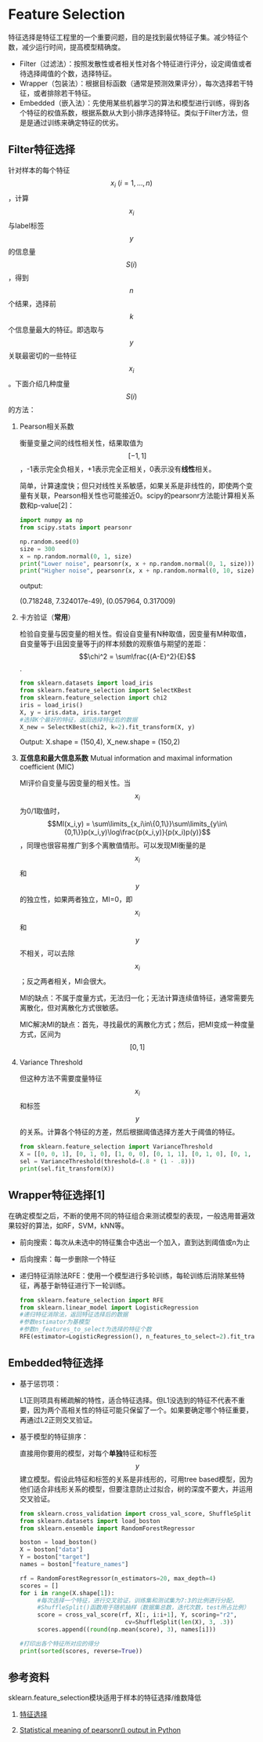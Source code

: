 # Feature Selection

特征选择是特征工程里的一个重要问题，目的是找到最优特征子集。减少特征个数，减少运行时间，提高模型精确度。

- Filter（过滤法）：按照发散性或者相关性对各个特征进行评分，设定阈值或者待选择阈值的个数，选择特征。
- Wrapper（包装法）：根据目标函数（通常是预测效果评分），每次选择若干特征，或者排除若干特征。
- Embedded（嵌入法）：先使用某些机器学习的算法和模型进行训练，得到各个特征的权值系数，根据系数从大到小排序选择特征。类似于Filter方法，但是是通过训练来确定特征的优劣。

## Filter特征选择

针对样本的每个特征$$x_i~(i=1,\dots,n)$$，计算$$x_i$$与label标签$$y$$的信息量$$S(i)$$，得到$$n$$个结果，选择前$$k$$个信息量最大的特征。即选取与$$y$$关联最密切的一些特征$$x_i$$。下面介绍几种度量$$S(i)$$的方法：

1. Pearson相关系数

   衡量变量之间的线性相关性，结果取值为$$[-1,1]$$，-1表示完全负相关，+1表示完全正相关，0表示没有**线性**相关。

   简单，计算速度快；但只对线性关系敏感，如果关系是非线性的，即使两个变量有关联，Pearson相关性也可能接近0。scipy的pearsonr方法能计算相关系数和p-value[2]：

   ```python
   import numpy as np
   from scipy.stats import pearsonr
   
   np.random.seed(0)
   size = 300
   x = np.random.normal(0, 1, size)
   print("Lower noise", pearsonr(x, x + np.random.normal(0, 1, size)))
   print("Higher noise", pearsonr(x, x + np.random.normal(0, 10, size)))
   ```

   output:

   (0.718248, 7.324017e-49), (0.057964, 0.317009)

2. 卡方验证（**常用**）

   检验自变量与因变量的相关性。假设自变量有N种取值，因变量有M种取值，自变量等于i且因变量等于j的样本频数的观察值与期望的差距：$$\chi^2 = \sum\frac{(A-E)^2}{E}$$.

   ```python
   from sklearn.datasets import load_iris
   from sklearn.feature_selection import SelectKBest
   from sklearn.feature_selection import chi2
   iris = load_iris()
   X, y = iris.data, iris.target
   #选择K个最好的特征，返回选择特征后的数据
   X_new = SelectKBest(chi2, k=2).fit_transform(X, y)
   ```

   Output:  X.shape = (150,4), X_new.shape = (150,2)

3. **互信息和最大信息系数** Mutual information and maximal information coefficient (MIC)

   MI评价自变量与因变量的相关性。当$$x_i$$为0/1取值时，$$MI(x_i,y) = \sum\limits_{x_i\in\{0,1\}}\sum\limits_{y\in\{0,1\}}p(x_i,y)\log\frac{p(x_i,y)}{p(x_i)p(y)}$$，同理也很容易推广到多个离散值情形。可以发现MI衡量的是$$x_i$$和$$y$$的独立性，如果两者独立，MI=0，即$$x_i$$和$$y$$不相关，可以去除$$x_i$$；反之两者相关，MI会很大。

   MI的缺点：不属于度量方式，无法归一化；无法计算连续值特征，通常需要先离散化，但对离散化方式很敏感。

   MIC解决MI的缺点：首先，寻找最优的离散化方式；然后，把MI变成一种度量方式，区间为$$[0,1]$$

4. Variance Threshold

   但这种方法不需要度量特征$$x_i$$和标签$$y$$的关系。计算各个特征的方差，然后根据阈值选择方差大于阈值的特征。

   ```python
   from sklearn.feature_selection import VarianceThreshold
   X = [[0, 0, 1], [0, 1, 0], [1, 0, 0], [0, 1, 1], [0, 1, 0], [0, 1, 1]]
   sel = VarianceThreshold(threshold=(.8 * (1 - .8)))
   print(sel.fit_transform(X))
   ```

   

## Wrapper特征选择[1]

在确定模型之后，不断的使用不同的特征组合来测试模型的表现，一般选用普遍效果较好的算法，如RF，SVM，kNN等。

- 前向搜索：每次从未选中的特征集合中选出一个加入，直到达到阈值或n为止

- 后向搜索：每一步删除一个特征

- 递归特征消除法RFE：使用一个模型进行多轮训练，每轮训练后消除某些特征，再基于新特征进行下一轮训练。

  ```python
  from sklearn.feature_selection import RFE
  from sklearn.linear_model import LogisticRegression
  #递归特征消除法，返回特征选择后的数据
  #参数estimator为基模型
  #参数n_features_to_select为选择的特征个数
  RFE(estimator=LogisticRegression(), n_features_to_select=2).fit_transform(iris.data, iris.target)
  ```



## Embedded特征选择

- 基于惩罚项：

  L1正则项具有稀疏解的特性，适合特征选择。但L1没选到的特征不代表不重要，因为两个高相关性的特征可能只保留了一个。如果要确定哪个特征重要，再通过L2正则交叉验证。

- 基于模型的特征排序：

  直接用你要用的模型，对每个**单独**特征和标签$$y$$建立模型。假设此特征和标签的关系是非线形的，可用tree based模型，因为他们适合非线形关系的模型，但要注意防止过拟合，树的深度不要大，并运用交叉验证。

  ```python
  from sklearn.cross_validation import cross_val_score, ShuffleSplit
  from sklearn.datasets import load_boston
  from sklearn.ensemble import RandomForestRegressor
  
  boston = load_boston()
  X = boston["data"]
  Y = boston["target"]
  names = boston["feature_names"]
  
  rf = RandomForestRegressor(n_estimators=20, max_depth=4)
  scores = []
  for i in range(X.shape[1]):
       #每次选择一个特征，进行交叉验证，训练集和测试集为7:3的比例进行分配，
       #ShuffleSplit()函数用于随机抽样（数据集总数，迭代次数，test所占比例）
       score = cross_val_score(rf, X[:, i:i+1], Y, scoring="r2",
                                cv=ShuffleSplit(len(X), 3, .3))
       scores.append((round(np.mean(score), 3), names[i]))
  
  #打印出各个特征所对应的得分
  print(sorted(scores, reverse=True))
  ```

  

## 参考资料

sklearn.feature_selection模块适用于样本的特征选择/维数降低

1. [特征选择](https://zhuanlan.zhihu.com/p/32749489)

2. [Statistical meaning of pearsonr() output in Python](https://stats.stackexchange.com/questions/64676/statistical-meaning-of-pearsonr-output-in-python)